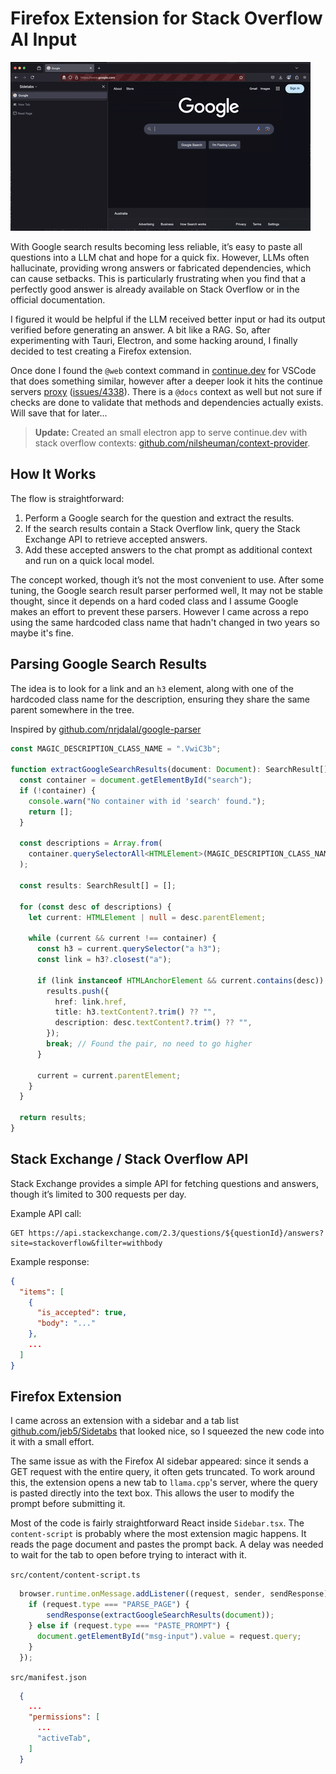 # Firefox Extension for Stack Overflow AI Input

![firefox stack overflow rag extension demo](2025-04-19-firefox-ext-stack-overflow-ai-input.gif)

With Google search results becoming less reliable, it’s easy to paste all questions into a LLM chat and hope for a quick fix. However, LLMs often hallucinate, providing wrong answers or fabricated dependencies, which can cause setbacks. This is particularly frustrating when you find that a perfectly good answer is already available on Stack Overflow or in the official documentation.

I figured it would be helpful if the LLM received better input or had its output verified before generating an answer. A bit like a RAG. So, after experimenting with Tauri, Electron, and some hacking around, I finally decided to test creating a Firefox extension.

Once done I found the `@web` context command in [continue.dev](https://github.com/continuedev/continue) for VSCode that does something similar, however after a deeper look it hits the continue servers [proxy](https://github.com/continuedev/continue/blob/6a9220ab0ddeb6b5830c29ea530563f6bc9091e6/core/control-plane/client.ts#L34) ([issues/4338](https://github.com/continuedev/continue/issues/4338)). There is a `@docs` context as well but not sure if checks are done to validate that methods and dependencies actually exists. Will save that for later...

> **Update:** Created an small electron app to serve continue.dev with stack overflow contexts: [github.com/nilsheuman/context-provider](https://github.com/nilsheuman/context-provider). 

## How It Works

The flow is straightforward:
1. Perform a Google search for the question and extract the results.
2. If the search results contain a Stack Overflow link, query the Stack Exchange API to retrieve accepted answers.
3. Add these accepted answers to the chat prompt as additional context and run on a quick local model.

The concept worked, though it’s not the most convenient to use. After some tuning, the Google search result parser performed well, It may not be stable thought, since it depends on a hard coded class and I assume Google makes an effort to prevent these parsers. However I came across a repo using the same hardcoded class name that hadn't changed in two years so maybe it's fine.

## Parsing Google Search Results

The idea is to look for a link and an `h3` element, along with one of the hardcoded class name for the description, ensuring they share the same parent somewhere in the tree.

Inspired by [github.com/nrjdalal/google-parser](https://github.com/nrjdalal/google-parser)

```typescript
const MAGIC_DESCRIPTION_CLASS_NAME = ".VwiC3b";

function extractGoogleSearchResults(document: Document): SearchResult[] {
  const container = document.getElementById("search");
  if (!container) {
    console.warn("No container with id 'search' found.");
    return [];
  }

  const descriptions = Array.from(
    container.querySelectorAll<HTMLElement>(MAGIC_DESCRIPTION_CLASS_NAME)
  );

  const results: SearchResult[] = [];

  for (const desc of descriptions) {
    let current: HTMLElement | null = desc.parentElement;

    while (current && current !== container) {
      const h3 = current.querySelector("a h3");
      const link = h3?.closest("a");

      if (link instanceof HTMLAnchorElement && current.contains(desc)) {
        results.push({
          href: link.href,
          title: h3.textContent?.trim() ?? "",
          description: desc.textContent?.trim() ?? "",
        });
        break; // Found the pair, no need to go higher
      }

      current = current.parentElement;
    }
  }

  return results;
}
```

## Stack Exchange / Stack Overflow API

Stack Exchange provides a simple API for fetching questions and answers, though it’s limited to 300 requests per day.

Example API call:
```
GET https://api.stackexchange.com/2.3/questions/${questionId}/answers?site=stackoverflow&filter=withbody
```

Example response:
```json
{
  "items": [
    {
      "is_accepted": true,
      "body": "..."
    },
    ...
  ]
}
```

## Firefox Extension

I came across an extension with a sidebar and a tab list [github.com/jeb5/Sidetabs](https://github.com/jeb5/Sidetabs/) that looked nice, so I squeezed the new code into it with a small effort.

The same issue as with the Firefox AI sidebar appeared: since it sends a GET request with the entire query, it often gets truncated. To work around this, the extension opens a new tab to `llama.cpp`'s server, where the query is pasted directly into the text box. This allows the user to modify the prompt before submitting it.

Most of the code is fairly straightforward React inside `Sidebar.tsx`. The `content-script` is probably where the most extension magic happens. It reads the page document and pastes the prompt back. A delay was needed to wait for the tab to open before trying to interact with it.

`src/content/content-script.ts`
```typescript
  browser.runtime.onMessage.addListener((request, sender, sendResponse) => {
    if (request.type === "PARSE_PAGE") {
        sendResponse(extractGoogleSearchResults(document));
    } else if (request.type === "PASTE_PROMPT") {
      document.getElementById("msg-input").value = request.query;
    }
  });
```
`src/manifest.json`
```json
  {
    ...
    "permissions": [
      ...
      "activeTab",
    ]
  }
```
